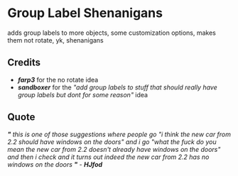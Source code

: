 # Group Label Shenanigans
adds group labels to more objects, some customization options, makes them not rotate, yk, shenanigans

## Credits
- ***farp3*** for the no rotate idea
- ***sandboxer*** for the *"add group labels to stuff that should really have group labels but dont for some reason"* idea

## Quote
***"*** *this is one of those suggestions where people go "i think the new car from 2.2 should have windows on the doors" and i go "what the fuck do you mean the new car from 2.2 doesn't already have windows on the doors" and then i check and it turns out indeed the new car from 2.2 has no windows on the doors* ***"*** - ***HJfod***